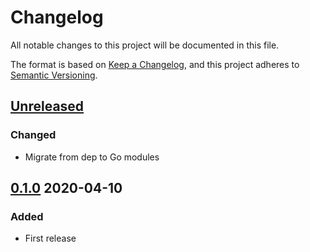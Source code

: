 # Changelog

All notable changes to this project will be documented in this file.

The format is based on [Keep a Changelog](https://keepachangelog.com/en/1.0.0/),
and this project adheres to [Semantic Versioning](https://semver.org/spec/v2.0.0.html).

## [Unreleased]

### Changed

- Migrate from dep to Go modules

## [0.1.0] 2020-04-10

### Added

- First release


[Unreleased]: https://github.com/giantswarm/ruleengine/compare/v0.1.0..HEAD
[0.1.0]: https://github.com/giantswarm/ruleengine/releases/tag/v0.1.0
